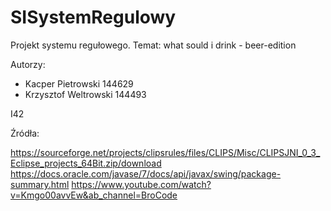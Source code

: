 # SISystemRegulowy

Projekt systemu regułowego.
Temat: what sould i drink - beer-edition

Autorzy:
- Kacper Pietrowski 144629
- Krzysztof Weltrowski 144493

I42

Źródła:

https://sourceforge.net/projects/clipsrules/files/CLIPS/Misc/CLIPSJNI_0_3_Eclipse_projects_64Bit.zip/download
https://docs.oracle.com/javase/7/docs/api/javax/swing/package-summary.html
https://www.youtube.com/watch?v=Kmgo00avvEw&ab_channel=BroCode
